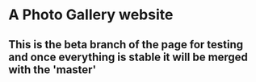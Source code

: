 # A Photo Gallery website

## This is the beta branch of the page for testing and once everything is stable it will be merged with the 'master'
